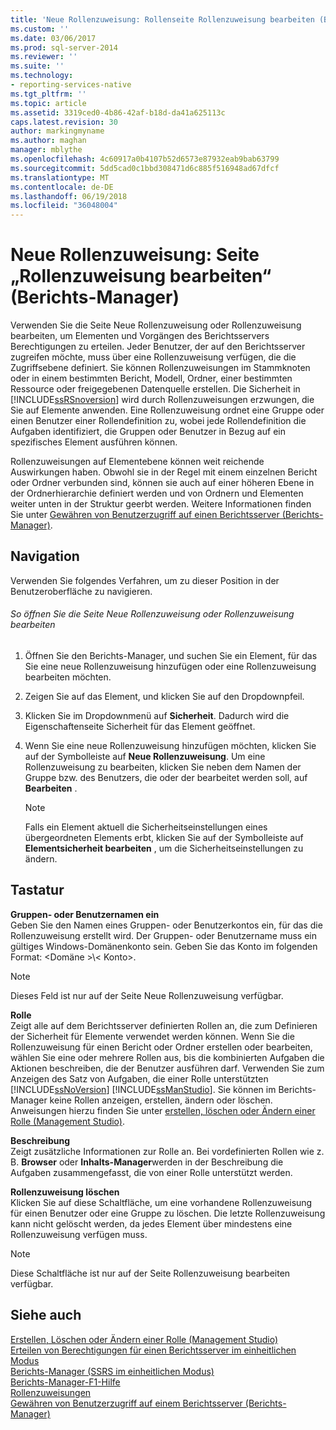 ```yaml
---
title: 'Neue Rollenzuweisung: Rollenseite Rollenzuweisung bearbeiten (Berichts-Manager) | Microsoft Docs'
ms.custom: ''
ms.date: 03/06/2017
ms.prod: sql-server-2014
ms.reviewer: ''
ms.suite: ''
ms.technology:
- reporting-services-native
ms.tgt_pltfrm: ''
ms.topic: article
ms.assetid: 3319ced0-4b86-42af-b18d-da41a625113c
caps.latest.revision: 30
author: markingmyname
ms.author: maghan
manager: mblythe
ms.openlocfilehash: 4c60917a0b4107b52d6573e87932eab9bab63799
ms.sourcegitcommit: 5dd5cad0c1bbd308471d6c885f516948ad67dfcf
ms.translationtype: MT
ms.contentlocale: de-DE
ms.lasthandoff: 06/19/2018
ms.locfileid: "36048004"
---
```

# <a name="new-role-assignment-edit-role-assignment-page-report-manager"></a>Neue Rollenzuweisung: Seite „Rollenzuweisung bearbeiten“ (Berichts-Manager)
  Verwenden Sie die Seite Neue Rollenzuweisung oder Rollenzuweisung bearbeiten, um Elementen und Vorgängen des Berichtsservers Berechtigungen zu erteilen. Jeder Benutzer, der auf den Berichtsserver zugreifen möchte, muss über eine Rollenzuweisung verfügen, die die Zugriffsebene definiert. Sie können Rollenzuweisungen im Stammknoten oder in einem bestimmten Bericht, Modell, Ordner, einer bestimmten Ressource oder freigegebenen Datenquelle erstellen. Die Sicherheit in [!INCLUDE[ssRSnoversion](../includes/ssrsnoversion-md.md)] wird durch Rollenzuweisungen erzwungen, die Sie auf Elemente anwenden. Eine Rollenzuweisung ordnet eine Gruppe oder einen Benutzer einer Rollendefinition zu, wobei jede Rollendefinition die Aufgaben identifiziert, die Gruppen oder Benutzer in Bezug auf ein spezifisches Element ausführen können.  
  
 Rollenzuweisungen auf Elementebene können weit reichende Auswirkungen haben. Obwohl sie in der Regel mit einem einzelnen Bericht oder Ordner verbunden sind, können sie auch auf einer höheren Ebene in der Ordnerhierarchie definiert werden und von Ordnern und Elementen weiter unten in der Struktur geerbt werden. Weitere Informationen finden Sie unter [Gewähren von Benutzerzugriff auf einen Berichtsserver &#40;Berichts-Manager&#41;](security/grant-user-access-to-a-report-server.md).  
  
## <a name="navigation"></a>Navigation  
 Verwenden Sie folgendes Verfahren, um zu dieser Position in der Benutzeroberfläche zu navigieren.  
  
###### <a name="to-open-the-new-role-assignment-or-edit-role-assignment-page"></a>So öffnen Sie die Seite Neue Rollenzuweisung oder Rollenzuweisung bearbeiten  
  
1.  Öffnen Sie den Berichts-Manager, und suchen Sie ein Element, für das Sie eine neue Rollenzuweisung hinzufügen oder eine Rollenzuweisung bearbeiten möchten.  
  
2.  Zeigen Sie auf das Element, und klicken Sie auf den Dropdownpfeil.  
  
3.  Klicken Sie im Dropdownmenü auf **Sicherheit**. Dadurch wird die Eigenschaftenseite Sicherheit für das Element geöffnet.  
  
4.  Wenn Sie eine neue Rollenzuweisung hinzufügen möchten, klicken Sie auf der Symbolleiste auf **Neue Rollenzuweisung**. Um eine Rollenzuweisung zu bearbeiten, klicken Sie neben dem Namen der Gruppe bzw. des Benutzers, die oder der bearbeitet werden soll, auf **Bearbeiten** .  
  
    > [!NOTE]  
    >  Falls ein Element aktuell die Sicherheitseinstellungen eines übergeordneten Elements erbt, klicken Sie auf der Symbolleiste auf **Elementsicherheit bearbeiten** , um die Sicherheitseinstellungen zu ändern.  
  
## <a name="options"></a>Tastatur  
 **Gruppen- oder Benutzernamen ein**  
 Geben Sie den Namen eines Gruppen- oder Benutzerkontos ein, für das die Rollenzuweisung erstellt wird. Der Gruppen- oder Benutzername muss ein gültiges Windows-Domänenkonto sein. Geben Sie das Konto im folgenden Format: \<Domäne >\\< Konto\>.  
  
> [!NOTE]  
>  Dieses Feld ist nur auf der Seite Neue Rollenzuweisung verfügbar.  
  
 **Rolle**  
 Zeigt alle auf dem Berichtsserver definierten Rollen an, die zum Definieren der Sicherheit für Elemente verwendet werden können. Wenn Sie die Rollenzuweisung für einen Bericht oder Ordner erstellen oder bearbeiten, wählen Sie eine oder mehrere Rollen aus, bis die kombinierten Aufgaben die Aktionen beschreiben, die der Benutzer ausführen darf. Verwenden Sie zum Anzeigen des Satz von Aufgaben, die einer Rolle unterstützten [!INCLUDE[ssNoVersion](../includes/ssnoversion-md.md)] [!INCLUDE[ssManStudio](../includes/ssmanstudio-md.md)]. Sie können im Berichts-Manager keine Rollen anzeigen, erstellen, ändern oder löschen. Anweisungen hierzu finden Sie unter [erstellen, löschen oder Ändern einer Rolle &#40;Management Studio&#41;](security/role-definitions-create-delete-or-modify.md).  
  
 **Beschreibung**  
 Zeigt zusätzliche Informationen zur Rolle an. Bei vordefinierten Rollen wie z. B. **Browser** oder **Inhalts-Manager**werden in der Beschreibung die Aufgaben zusammengefasst, die von einer Rolle unterstützt werden.  
  
 **Rollenzuweisung löschen**  
 Klicken Sie auf diese Schaltfläche, um eine vorhandene Rollenzuweisung für einen Benutzer oder eine Gruppe zu löschen. Die letzte Rollenzuweisung kann nicht gelöscht werden, da jedes Element über mindestens eine Rollenzuweisung verfügen muss.  
  
> [!NOTE]  
>  Diese Schaltfläche ist nur auf der Seite Rollenzuweisung bearbeiten verfügbar.  
  
## <a name="see-also"></a>Siehe auch  
 [Erstellen, Löschen oder Ändern einer Rolle &#40;Management Studio&#41;](security/role-definitions-create-delete-or-modify.md)   
 [Erteilen von Berechtigungen für einen Berichtsserver im einheitlichen Modus](security/granting-permissions-on-a-native-mode-report-server.md)   
 [Berichts-Manager &#40;SSRS im einheitlichen Modus&#41;](../../2014/reporting-services/report-manager-ssrs-native-mode.md)   
 [Berichts-Manager-F1-Hilfe](../../2014/reporting-services/report-manager-f1-help.md)   
 [Rollenzuweisungen](security/role-assignments.md)   
 [Gewähren von Benutzerzugriff auf einem Berichtsserver &#40;Berichts-Manager&#41;](security/grant-user-access-to-a-report-server.md)  
  
  